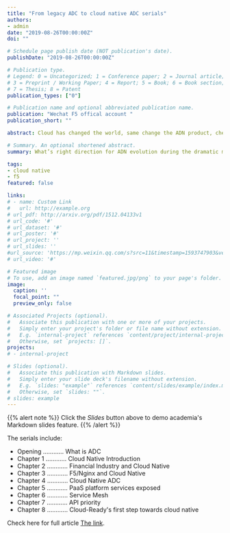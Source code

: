 ```yaml
---
title: "From legacy ADC to cloud native ADC serials"
authors:
- admin
date: "2019-08-26T00:00:00Z"
doi: ""

# Schedule page publish date (NOT publication's date).
publishDate: "2019-08-26T00:00:00Z"

# Publication type.
# Legend: 0 = Uncategorized; 1 = Conference paper; 2 = Journal article;
# 3 = Preprint / Working Paper; 4 = Report; 5 = Book; 6 = Book section;
# 7 = Thesis; 8 = Patent
publication_types: ["0"]

# Publication name and optional abbreviated publication name.
publication: "Wechat F5 offical account "
publication_short: ""

abstract: Cloud has changed the world, same change the ADN product, check this serials to find new mind. 

# Summary. An optional shortened abstract.
summary: What’s right direction for ADN evolution during the dramatic market change? Lots of different noises and arguments are arising. 

tags:
- cloud native
- f5
featured: false

links:
# - name: Custom Link
#   url: http://example.org
# url_pdf: http://arxiv.org/pdf/1512.04133v1
# url_code: '#'
# url_dataset: '#'
# url_poster: '#'
# url_project: ''
# url_slides: ''
#url_source: 'https://mp.weixin.qq.com/s?src=11&timestamp=1593747903&ver=2437&signature=leiJvKEmHTvn*yyw6bL07z82bZgQhGOCnagUwEu19mrUmVTYvzumj8dBZIs-oa2PXl6JKtgWuV9f6e0x3Pm6x4cI05D53WhNlEBeEp6yzVj7rxqacvebvYrEuYx2PMGy&new=1'
# url_video: '#'

# Featured image
# To use, add an image named `featured.jpg/png` to your page's folder. 
image:
  caption: ''
  focal_point: ""
  preview_only: false

# Associated Projects (optional).
#   Associate this publication with one or more of your projects.
#   Simply enter your project's folder or file name without extension.
#   E.g. `internal-project` references `content/project/internal-project/index.md`.
#   Otherwise, set `projects: []`.
projects:
# - internal-project

# Slides (optional).
#   Associate this publication with Markdown slides.
#   Simply enter your slide deck's filename without extension.
#   E.g. `slides: "example"` references `content/slides/example/index.md`.
#   Otherwise, set `slides: ""`.
# slides: example
---
```


{{% alert note %}}
Click the *Slides* button above to demo academia's Markdown slides feature.
{{% /alert %}}

The serials include:

* Opening   ………… What is ADC
* Chapter 1 ………… Cloud Native Introduction
* Chapter 2 ………… Financial Industry and Cloud Native
* Chapter 3 ………… F5/Nginx and Cloud Native
* Chapter 4 ………… Cloud Native ADC
* Chapter 5 ………… PaaS platform services exposed
* Chapter 6 ………… Service Mesh
* Chapter 7 ………… API priority
* Chapter 8 ………… Cloud-Ready's first step towards cloud native

Check here for full article [The link](https://mp.weixin.qq.com/s?src=11&timestamp=1593747903&ver=2437&signature=leiJvKEmHTvn*yyw6bL07z82bZgQhGOCnagUwEu19mrUmVTYvzumj8dBZIs-oa2PXl6JKtgWuV9f6e0x3Pm6x4cI05D53WhNlEBeEp6yzVj7rxqacvebvYrEuYx2PMGy&new=1).
